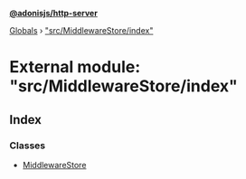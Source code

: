 **[@adonisjs/http-server](../README.md)**

[Globals](../README.md) › [&quot;src/MiddlewareStore/index&quot;](_src_middlewarestore_index_.md)

# External module: "src/MiddlewareStore/index"

## Index

### Classes

* [MiddlewareStore](../classes/_src_middlewarestore_index_.middlewarestore.md)